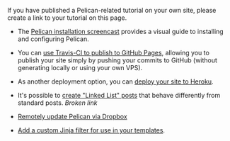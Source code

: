 If you have published a Pelican-related tutorial on your own site, please create a link to your tutorial on this page.

- The [Pelican installation screencast](http://hackercodex.com/guide/pelican-static-site-generator-install/) provides a visual guide to installing and configuring Pelican.

- You can [use Travis-CI to publish to GitHub Pages](http://zonca.github.io/2013/09/automatically-build-pelican-and-publish-to-github-pages.html), allowing you to publish your site simply by pushing your commits to GitHub (without generating locally or using your own VPS).

- As another deployment option, you can [deploy your site to Heroku](http://blog.getpelican.com/using-pelican-with-heroku.html).

- It's possible to [create "Linked List" posts](https://gist.github.com/jasonpbecker/7539951) that behave differently from standard posts. _Broken link_

- [Remotely update Pelican via Dropbox](http://www.sparsebundle.net/posts/remotely-update-pelican-via-dropbox/)

- [Add a custom Jinja filter for use in your templates](http://linkpeek.com/blog/how-to-add-a-custom-jinja-filter-to-pelican.html).
